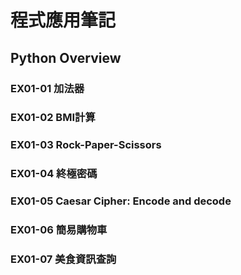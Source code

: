 # 程式應用筆記
## Python Overview
### EX01-01 加法器
### EX01-02 BMI計算
### EX01-03 Rock-Paper-Scissors
### EX01-04 終極密碼
### EX01-05 Caesar Cipher: Encode and decode
### EX01-06 簡易購物車
### EX01-07 美食資訊查詢
